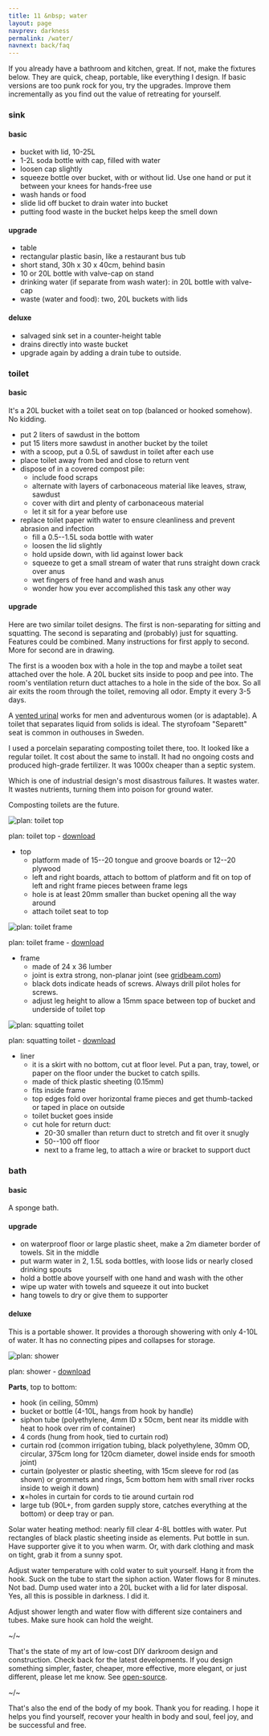 ```yaml
---
title: 11 &nbsp; water
layout: page
navprev: darkness
permalink: /water/
navnext: back/faq
---
```


If you already have a bathroom and kitchen, great. If not, make the fixtures below. They are quick, cheap, portable, like everything I design. If basic versions are too punk rock for you, try the upgrades. Improve them incrementally as you find out the value of retreating for yourself.

### sink

#### basic

- bucket with lid, 10-25L
- 1-2L soda bottle with cap, filled with water
- loosen cap slightly
- squeeze bottle over bucket, with or without lid. Use one hand or put it between your knees for hands-free use
- wash hands or food
- slide lid off bucket to drain water into bucket
- putting food waste in the bucket helps keep the smell down

#### upgrade

- table
- rectangular plastic basin, like a restaurant bus tub
- short stand, 30h x 30 x 40cm, behind basin
- 10 or 20L bottle with valve-cap on stand
- drinking water (if separate from wash water): in 20L bottle with valve-cap
- waste (water and food): two, 20L buckets with lids

#### deluxe

- salvaged sink set in a counter-height table
- drains directly into waste bucket
- upgrade again by adding a drain tube to outside. 

### toilet

#### basic

It's a 20L bucket with a toilet seat on top (balanced or hooked somehow). No kidding.
	
- put 2 liters of sawdust in the bottom
- put 15 liters more sawdust in another bucket by the toilet
- with a scoop, put a 0.5L of sawdust in toilet after each use
- place toilet away from bed and close to return vent
- dispose of in a covered compost pile:
	- include food scraps 
	- alternate with layers of carbonaceous material like leaves, straw, sawdust
	- cover with dirt and plenty of carbonaceous material
	- let it sit for a year before use
- replace toilet paper with water to ensure cleanliness and prevent abrasion and infection
	- fill a 0.5--1.5L soda bottle with water
	- loosen the lid slightly
	- hold upside down, with lid against lower back
	- squeeze to get a small stream of water that runs straight down crack over anus
	- wet fingers of free hand and wash anus
	- wonder how you ever accomplished this task any other way

#### upgrade

Here are two similar toilet designs. The first is non-separating for sitting and squatting. The second is separating and (probably) just for squatting. Features could be combined. Many instructions for first apply to second. More for second are in drawing.

The first is a wooden box with a hole in the top and maybe a toilet seat attached over the hole. A 20L bucket sits inside to poop and pee into. The room's ventilation return duct attaches to a hole in the side of the box. So all air exits the room through the toilet, removing all odor. Empty it every 3-5 days.

A [vented urinal](/report/2x3-day#mechanical-report) works for men and adventurous women (or is adaptable). A toilet that separates liquid from solids is ideal. The styrofoam "Separett" seat is common in outhouses in Sweden. 

I used a porcelain separating composting toilet there, too. It looked like a regular toilet. It cost about the same to install. It had no ongoing costs and produced high-grade fertilizer. It was 1000x cheaper than a septic system. 

Which is one of industrial design's most disastrous failures. It wastes water. It wastes nutrients, turning them into poison for ground water. 

Composting toilets are the future. 

<!--&nbsp;-->

![plan: toilet top](/img/plan/image/toilet-top.png)

plan: toilet top - [download](/img/plan/toilet-top.pdf)

<!--pagebreak-->

- top
	- platform made of 15--20 tongue and groove boards or 12--20 plywood
	- left and right boards, attach to bottom of platform and fit on top of left and right frame pieces between frame legs
	- hole is at least 20mm smaller than bucket opening all the way around 
	- attach toilet seat to top 

<!--nbsp;-->

![plan: toilet frame](/img/plan/image/toilet-frame.png)

plan: toilet frame - [download](/img/plan/toilet-frame.pdf)

<!--&nbsp;-->

- frame
	- made of 24 x 36 lumber
	- joint is extra strong, non-planar joint (see [gridbeam.com](https://gridbeam.com))
	- black dots indicate heads of screws. Always drill pilot holes for screws.
	- adjust leg height to allow a 15mm space between top of bucket and underside of toilet top
	
<!--nbsp;-->

![plan: squatting toilet ](/img/plan/image/toilet-squat.png)

plan: squatting toilet - [download](/img/plan/toilet-squat.pdf)

<!--nbsp;-->

- liner
	- it is a skirt with no bottom, cut at floor level. Put a pan, tray, towel, or paper on the floor under the bucket to catch spills.
	- made of thick plastic sheeting (0.15mm)
	- fits inside frame
	- top edges fold over horizontal frame pieces and get thumb-tacked or taped in place on outside
	- toilet bucket goes inside
	- cut hole for return duct: 
		- 20-30 smaller than return duct to stretch and fit over it snugly
		- 50--100 off floor
		- next to a frame leg, to attach a wire or bracket to support duct

### bath

#### basic

A sponge bath.

#### upgrade

- on waterproof floor or large plastic sheet, make a 2m diameter border of towels. Sit in the middle 
- put warm water in 2, 1.5L soda bottles, with loose lids or nearly closed drinking spouts
- hold a bottle above yourself with one hand and wash with the other
- wipe up water with towels and squeeze it out into bucket
- hang towels to dry or give them to supporter

#### deluxe

This is a portable shower. It provides a thorough showering with only 4-10L of water. It has no connecting pipes and collapses for storage. 

![plan: shower](/img/plan/image/shower.png)

plan: shower - [download](/img/plan/shower.pdf)

<!--pagebreak-->

**Parts**, top to bottom:

- hook (in ceiling, 50mm)
- bucket or bottle (4-10L, hangs from hook by handle)
- siphon tube (polyethylene, 4mm ID x 50cm, bent near its middle with heat to hook over rim of container)
- 4 cords (hung from hook, tied to curtain rod)
- curtain rod (common irrigation tubing, black polyethylene, 30mm OD, circular, 375cm long for 120cm diameter, dowel inside ends for smooth joint)
- curtain (polyester or plastic sheeting, with 15cm sleeve for rod (as shown) or grommets and rings, 5cm bottom hem with small river rocks inside to weigh it down)
- **x**=holes in curtain for cords to tie around curtain rod
- large tub (90L+, from garden supply store, catches everything at the bottom) or deep tray or pan.

Solar water heating method: nearly fill clear 4-8L bottles with water. Put rectangles of black plastic sheeting inside as elements. Put bottle in sun. Have supporter give it to you when warm. Or, with dark clothing and mask on tight, grab it from a sunny spot.

Adjust water temperature with cold water to suit yourself. Hang it from the hook. Suck on the tube to start the siphon action. Water flows for 8 minutes. Not bad. Dump used water into a 20L bucket with a lid for later disposal. Yes, all this is possible in darkness. I did it.

Adjust shower length and water flow with different size containers and tubes. Make sure hook can hold the weight.

~/~

That's the state of my art of low-cost DIY darkroom design and construction. Check back for the latest developments. If you design something simpler, faster, cheaper, more effective, more elegant, or just different, please let me know. See [open-source](/front/introduction#open-source).

~/~

That's also the end of the body of my book. Thank you for reading. I hope it helps you find yourself, recover your health in body and soul, feel joy, and be successful and free.
